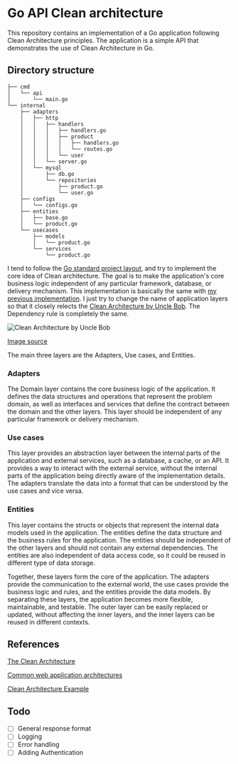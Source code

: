 # Go API Clean architecture
This repository contains an implementation of a Go application following Clean Architecture principles. The application is a simple API that demonstrates the use of Clean Architecture in Go.

## Directory structure
```
├── cmd
│   └── api
│       └── main.go
└── internal
    ├── adapters
    │   ├── http
    │   │   ├── handlers
    │   │   │   ├── handlers.go
    │   │   │   ├── product
    │   │   │   │   ├── handlers.go
    │   │   │   │   └── routes.go
    │   │   │   └── user
    │   │   └── server.go
    │   └── mysql
    │       ├── db.go
    │       └── repositories
    │           ├── product.go
    │           └── user.go
    ├── configs
    │   └── configs.go
    ├── entities
    │   ├── base.go
    │   └── product.go
    └── usecases
        ├── models
        │   └── product.go
        └── services
            └── product.go
```

I tend to follow the [Go standard project layout](https://github.com/golang-standards/project-layout), and try to implement the core idea of Clean architecture. The goal is to make the application's core business logic independent of any particular framework, database, or delivery mechanism.
This implementation is basically the same with [my previous implementation](https://github.com/ndhoanit1112/go-api-clean-architecture). I just try to change the name of application layers so that it closely relects the [Clean Architecture by Uncle Bob](https://blog.cleancoder.com/uncle-bob/2012/08/13/the-clean-architecture.html). The Dependency rule is completely the same.

![Clean Architecture by Uncle Bob](https://github.com/mattia-battiston/clean-architecture-example/blob/master/docs/images/clean-architecture-diagram-2.png?raw=true)

[Image source](https://github.com/mattia-battiston/clean-architecture-example)

The main three layers are the Adapters, Use cases, and Entities.
### Adapters
The Domain layer contains the core business logic of the application. It defines the data structures and operations that represent the problem domain, as well as interfaces and services that define the contract between the domain and the other layers. This layer should be independent of any particular framework or delivery mechanism.

### Use cases
This layer provides an abstraction layer between the internal parts of the application and external services, such as a database, a cache, or an API. It provides a way to interact with the external service, without the internal parts of the application being directly aware of the implementation details. The adapters translate the data into a format that can be understood by the use cases and vice versa.

### Entities
This layer contains the structs or objects that represent the internal data models used in the application. The entities define the data structure and the business rules for the application. The entities should be independent of the other layers and should not contain any external dependencies. The entities are also independent of data access code, so it could be reused in different type of data storage.

Together, these layers form the core of the application. The adapters provide the communication to the external world, the use cases provide the business logic and rules, and the entities provide the data models. By separating these layers, the application becomes more flexible, maintainable, and testable. The outer layer can be easily replaced or updated, without affecting the inner layers, and the inner layers can be reused in different contexts.


## References
[The Clean Architecture](https://blog.cleancoder.com/uncle-bob/2012/08/13/the-clean-architecture.html)

[Common web application architectures](https://learn.microsoft.com/en-us/dotnet/architecture/modern-web-apps-azure/common-web-application-architectures#clean-architecture)

[Clean Architecture Example](https://github.com/mattia-battiston/clean-architecture-example)

## Todo
- [ ] General response format
- [ ] Logging
- [ ] Error handling
- [ ] Adding Authentication
